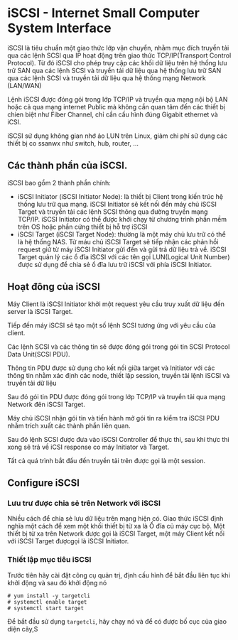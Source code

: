 # iSCSI - Internet Small Computer System Interface
iSCSI là tiêu chuẩn một giao thức lớp vận chuyển, nhằm mục đích truyền tải qua các lệnh SCSI qua IP hoạt động trên giao thức TCP/IP(Transport Control Protocol). Từ đó iSCSI cho phép truy cập các khối dữ liệu trên hệ thống lưu trữ SAN qua các lệnh SCSI và truyền tải dữ liệu qua hệ thống lưu trữ SAN qua các lệnh SCSI và truyền tải dữ liệu qua hệ thống mạng Network (LAN/WAN)

Lệnh iSCSI được đóng gói trong lớp TCP/IP và truyền qua mạng nội bộ LAN hoặc cả qua mạng internet  Public mà không cần quan tâm đến các thiết bị chien biệt như Fiber Channel, chỉ cần cấu hình đúng Gigabit ethernet và iCSI.

iSCSI sử dụng không gian nhớ ảo LUN trên Linux, giảm chi phí sử dụng các thiết bị co ssanwx như switch, hub, router, ... 

## Các thành phần của iSCSI.
  
  iSCSI bao gồm 2 thành phần chính:
  * iSCSI Initiator (iSCSI Initiator Node): là thiết bị Client trong kiến trúc hệ thống lưu trữ qua mạng. iSCSI Initiator sẽ kết nối đến máy chủ iSCSI Target và truyền tải các lệnh SCSI thông qua đường truyền mạng TCP/IP. iSCSI Initiator có thể được khởi chạy từ chương trình phần mềm trên OS hoặc phần cứng thiết bị hỗ trợ iSCSI
  * iSCSI Target (iSCSI Target Node): thường là một máy chủ lưu trữ có thể là hệ thống NAS. Từ máu chủ iSCSI Target sẽ tiếp nhận các phản hồi request giử từ máy iSCSI Initiator gửi đến và gửi trả dữ liệu trả về. iSCSI Target quản lý các ổ đĩa iSCSI với các tên gọi LUN(Logical Unit Number) được sử dụng để chia sẻ ổ đĩa lưu trữ iSCSI với phía iSCSI Initiator.

## Hoạt đông của iSCSI 
Máy Client là iSCSI Initiator khởi một request yêu cầu truy xuất dữ liệu đến server là iSCSI Target.

Tiếp đến máy iSCSI sẽ tạo một số lệnh SCSI tương ứng với yêu cầu của client.

Các lệnh SCSI và các thông tin sẽ được đóng gói trong gói tin SCSI Protocol Data Unit(SCSI PDU).

Thông tin PDU được sử dụng cho kết nối giữa target và Initiator với các thông tin nhằm xác định các node, thiết lập session, truyền tải lệnh iSCSI và truyền tải dữ liệu

Sau đó gói tin PDU được đóng gói trong lớp TCP/IP và truyền tải qua mạng Network đên iSCSI Target.

Máy chủ iSCSI nhận gói tin và tiến hành mở gói tin ra kiểm tra iSCSI PDU nhằm trích xuất các thành phần liên quan.

Sau đó lệnh SCSI được đưa vào iSCSI Controller để thực thi, sau khi thực thi xong sẽ trả về iCSI response co máy Initiator và Target.

Tất cả quá trình bắt đầu đến truyền tải trên được gọi là một session.


## Configure iSCSI

### Lưu trư được chia sẻ trên Network với iSCSI
Nhiều cách để chia sẻ lưu dữ liệu trên mạng hiện có. Giao thức iSCSI định nghĩa một cách để xem một khối thiết bị từ xa là Ổ đĩa củ máy cục bộ. Một thiết bị từ xa trên Network được gọi là iSCSI Target, một máy Client kết nối với iSCSI Target đượcgọi là iSCSI Initiator.

### Thiết lập mục tiêu iSCSI
Trước tiên hãy cài đặt công cụ quản trị, định cấu hình để bắt đầu liên tục khi khởi động và sau đó khởi động nó 
```
# yum install -y targetcli
# systemctl enable target
# systemctl start target
```

Để bắt đầu sử dụng `targetcli`, hãy chạy nó và để có được bố cục của giao diện cây,S